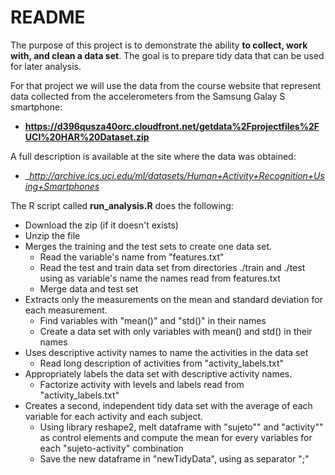README
========================================================

The purpose of this project is to demonstrate the ability __to collect, work with, and clean a data set__. The goal is to prepare tidy data that can be used for later analysis.

For that project we will use the data from the course website that represent data collected from the accelerometers from the Samsung Galay S smartphone:
 * __https://d396qusza40orc.cloudfront.net/getdata%2Fprojectfiles%2FUCI%20HAR%20Dataset.zip__ 

A full description is available at the site where the data was obtained: 
  * __http://archive.ics.uci.edu/ml/datasets/Human+Activity+Recognition+Using+Smartphones_ 

The R script called __run_analysis.R__ does the following: 
* Download the zip (if it doesn't exists)
* Unzip the file
* Merges the training and the test sets to create one data set.
    * Read the variable's name from "features.txt"
    * Read the test and train data set from directories ./train and ./test using as variable's name the names read from features.txt
    * Merge data and test set
* Extracts only the measurements on the mean and standard deviation for each measurement. 
    * Find variables with "mean()" and "std()" in their names
    * Create a data set with only variables with mean() and std() in their names
* Uses descriptive activity names to name the activities in the data set
    * Read long description of activities from "activity_labels.txt"
* Appropriately labels the data set with descriptive activity names. 
    * Factorize activity with levels and labels read from "activity_labels.txt"
* Creates a second, independent tidy data set with the average of each variable for each activity and each subject. 
    * Using library reshape2, melt dataframe with "sujeto"" and "activity"" as control elements and compute the mean for every variables for each "sujeto-activity" combination  
    * Save the new dataframe in "newTidyData", using as separator ";" 
